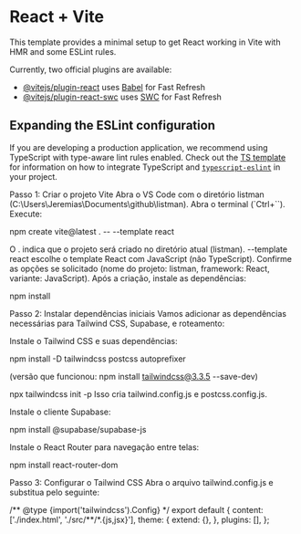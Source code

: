 # React + Vite

This template provides a minimal setup to get React working in Vite with HMR and some ESLint rules.

Currently, two official plugins are available:

- [@vitejs/plugin-react](https://github.com/vitejs/vite-plugin-react/blob/main/packages/plugin-react) uses [Babel](https://babeljs.io/) for Fast Refresh
- [@vitejs/plugin-react-swc](https://github.com/vitejs/vite-plugin-react/blob/main/packages/plugin-react-swc) uses [SWC](https://swc.rs/) for Fast Refresh

## Expanding the ESLint configuration

If you are developing a production application, we recommend using TypeScript with type-aware lint rules enabled. Check out the [TS template](https://github.com/vitejs/vite/tree/main/packages/create-vite/template-react-ts) for information on how to integrate TypeScript and [`typescript-eslint`](https://typescript-eslint.io) in your project.

Passo 1: Criar o projeto Vite
Abra o VS Code com o diretório listman (C:\Users\Jeremias\Documents\github\listman).
Abra o terminal (`Ctrl+``).
Execute:

npm create vite@latest . -- --template react

O . indica que o projeto será criado no diretório atual (listman).
--template react escolhe o template React com JavaScript (não TypeScript).
Confirme as opções se solicitado (nome do projeto: listman, framework: React, variante: JavaScript).
Após a criação, instale as dependências:

npm install

Passo 2: Instalar dependências iniciais
Vamos adicionar as dependências necessárias para Tailwind CSS, Supabase, e roteamento:

Instale o Tailwind CSS e suas dependências:

npm install -D tailwindcss postcss autoprefixer

(versão que funcionou: npm install tailwindcss@3.3.5 --save-dev)

npx tailwindcss init -p
Isso cria tailwind.config.js e postcss.config.js.

Instale o cliente Supabase:

npm install @supabase/supabase-js

Instale o React Router para navegação entre telas:

npm install react-router-dom

Passo 3: Configurar o Tailwind CSS
Abra o arquivo tailwind.config.js e substitua pelo seguinte:

/** @type {import('tailwindcss').Config} \*/
export default {
content: ['./index.html', './src/**/\*.{js,jsx}'],
theme: {
extend: {},
},
plugins: [],
};
